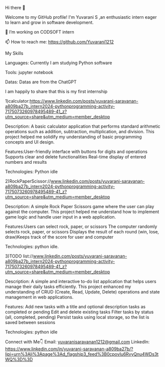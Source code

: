 Hi there 👋

Welcome to my GitHub profile! I'm Yuvarani S  ,an enthusiastic intern eager to learn and grow in software development.

🔭 I’m working on CODSOFT intern

📫 How to reach me: https://github.com/Yuvarani1212

My Skills

Languages: Currently I am studying Python software

Tools: jupyter notebook 

Datas: Datas are from the ChatGPT

I am happily to share that this is my first internship

1)calculator:https://www.linkedin.com/posts/yuvarani-saravanan-a809ba27b_intern2024-pythonprogramming-activity-7175073260978495489-41_z?utm_source=share&utm_medium=member_desktop

Description: A basic calculator application that performs standard arithmetic operations such as addition, subtraction, multiplication, and division. This project helped me solidify my understanding of basic programming concepts and UI design.

Features:User-friendly interface with buttons for digits and operations Supports clear and delete functionalities Real-time display of entered numbers and results

Technologies: Python idle

2)RockPaperScissor://www.linkedin.com/posts/yuvarani-saravanan-a809ba27b_intern2024-pythonprogramming-activity-7175073260978495489-41_z?utm_source=share&utm_medium=member_desktop

Description: A simple Rock Paper Scissors game where the user can play against the computer. This project helped me understand how to implement game logic and handle user input in a web application.

Features:Users can select rock, paper, or scissors The computer randomly selects rock, paper, or scissors Displays the result of each round (win, lose, draw)Keeps track of the score for user and computer

Technologies: python idle.

3)TODO list://www.linkedin.com/posts/yuvarani-saravanan-a809ba27b_intern2024-pythonprogramming-activity-7175073260978495489-41_z?utm_source=share&utm_medium=member_desktop

Description: A simple and interactive to-do list application that helps users manage their daily tasks efficiently. This project enhanced my understanding of CRUD (Create, Read, Update, Delete) operations and state management in web applications.

Features:
Add new tasks with a title and optional description tasks as completed or pending Edit and delete existing tasks Filter tasks by status (all, completed, pending) Persist tasks using local storage, so the list is saved between sessions

Technologies: python idle

Connect with Me👇
Email: yuvaranisaravanan1212@gmail.com
LinkedIn: https://www.linkedin.com/in/yuvarani-saravanan-a809ba27b/?lipi=urn%3Ali%3Apage%3Ad_flagship3_feed%3B0cpovIu6RvyQnu4WDs3tWQ%3D%3D



